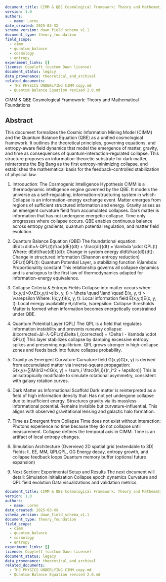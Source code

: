 ```yaml
document_title: CIMM & QBE Cosmological Framework: Theory and Mathematical Foundations
version: 1.0
authors:
  - name: Lorne
date_created: 2025-03-XX
schema_version: dawn_field_schema_v1.1
document_type: theory_foundation
field_scope:
  - cimm
  - quantum_balance
  - cosmology
  - entropy
experiment_links: []
license: Copyleft (custom Dawn license)
document_status: legacy
data_provenance: theoretical_and_archival
related_documents:
  - THE PHYSICS UNDERLYING CIMM copy.md
  - Quantum Balance Equation revised 2.0.md
```
CIMM & QBE Cosmological Framework: Theory and Mathematical Foundations
## Abstract
This document formalizes the Cosmic Information Mining Model (CIMM) and the Quantum Balance Equation (QBE) as a unified cosmological framework. It outlines the theoretical principles, governing equations, and entropy-aware field dynamics that model the emergence of matter, gravity, and time as consequences of quantum-interaction-regulated collapse. This structure proposes an information-theoretic substrate for dark matter, reinterprets the Big Bang as the first entropy-minimizing collapse, and establishes the mathematical basis for the feedback-controlled stabilization of physical law.

1. Introduction: The Cosmogenic Intelligence Hypothesis
CIMM is a thermodynamic intelligence engine governed by the QBE. It models the universe as a self-regulating, information-structuring system in which:
Collapse is an information-energy exchange event.
Matter emerges from regions of sufficient structured information and energy.
Gravity arises as an emergent curvature field from accumulated collapses.
Dark matter is information that has not undergone energetic collapse.
Time only progresses where collapse occurs.
QBE enables continuous balance across entropy gradients, quantum potential regulation, and matter field evolution.

2. Quantum Balance Equation (QBE)
The foundational equation:
dEdt+dIdt=λ⋅QPL(t)\frac{dE}{dt} + \frac{dI}{dt} = \lambda \cdot QPL(t)
Where:
dEdt\frac{dE}{dt}: Change in system energy
dIdt\frac{dI}{dt}: Change in structured information (Shannon entropy reduction)
QPL(t)QPL(t): Quantum Potential Layer, a stabilizing function
λ\lambda: Proportionality constant
This relationship governs all collapse dynamics and is analogous to the first law of thermodynamics adapted for information-energy equivalence.

3. Collapse Criteria & Entropy Fields
Collapse into matter occurs when:
I(x,y,t)>θ∧E(x,y,t)>εI(x, y, t) > \theta \quad \land \quad E(x, y, t) > \varepsilon
Where:
I(x,y,t)I(x, y, t): Local information field
E(x,y,t)E(x, y, t): Local energy availability
θ,ε\theta, \varepsilon: Collapse thresholds
Matter is formed when information becomes energetically constrained under QBE.

4. Quantum Potential Layer (QPL)
The QPL is a field that regulates information instability and prevents runaway collapse:
ΔIcorrected=ΔI−λ⋅QPL(t)\Delta I_{corrected} = \Delta I - \lambda \cdot QPL(t)
This layer stabilizes collapse by damping excessive entropy spikes and preserving equilibrium.
QPL grows stronger in high-collapse zones and feeds back into future collapse probability.

5. Gravity as Emergent Curvature
Curvature field G(x,y)G(x, y) is derived from accumulated matter via inverse-square propagation:
G(x,y)=∑iMi(ri2+ϵ)G(x, y) = \sum_i \frac{M_i}{(r_i^2 + \epsilon)}
This is anisotropically modifiable to simulate rotational asymmetry, consistent with galaxy rotation curves.

6. Dark Matter as Informational Scaffold
Dark matter is reinterpreted as a field of high information density that:
Has not yet undergone collapse due to insufficient energy.
Structures gravity via its massless informational potential.
Remains invisible but curvature-influential.
This aligns with observed gravitational lensing and galactic halo formation.

7. Time as Emergent from Collapse
Time does not exist without interaction:
Photons experience no time because they do not collapse until measurement.
Collapse defines the temporal axis in CIMM.
Time is an artifact of local entropy changes.

8. Simulation Architecture (Overview)
2D spatial grid (extendable to 3D)
Fields: II, EE, MM, QPLQPL, GG
Energy decay, entropy growth, and collapse feedback loops
Quantum memory buffer (optional future expansion)

9. Next Section: Experimental Setup and Results
The next document will detail:
Simulation initialization
Collapse epoch dynamics
Curvature and QPL field evolution
Data visualizations and validation metrics
```yaml
document_title: CIMM & QBE Cosmological Framework: Theory and Mathematical Foundations
version: 1.0
authors:
  - name: Lorne
date_created: 2025-03-XX
schema_version: dawn_field_schema_v1.1
document_type: theory_foundation
field_scope:
  - cimm
  - quantum_balance
  - cosmology
  - entropy
experiment_links: []
license: Copyleft (custom Dawn license)
document_status: legacy
data_provenance: theoretical_and_archival
related_documents:
  - THE PHYSICS UNDERLYING CIMM copy.md
  - Quantum Balance Equation revised 2.0.md
```
